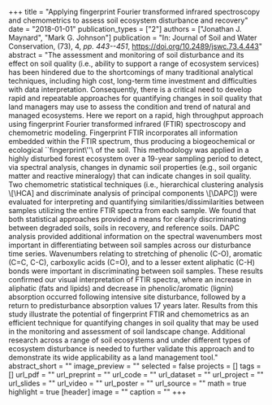 +++
title = "Applying fingerprint Fourier transformed infrared spectroscopy and chemometrics to assess soil ecosystem disturbance and recovery"
date = "2018-01-01"
publication_types = ["2"]
authors = ["Jonathan J. Maynard", "Mark G. Johnson"]
publication = "In: Journal of Soil and Water Conservation, (73), 4, _pp. 443--451_, https://doi.org/10.2489/jswc.73.4.443"
abstract = "The assessment and monitoring of soil disturbance and its effect on soil quality (i.e., ability to support a range of ecosystem services) has been hindered due to the shortcomings of many traditional analytical techniques, including high cost, long-term time investment and difficulties with data interpretation. Consequently, there is a critical need to develop rapid and repeatable approaches for quantifying changes in soil quality that land managers may use to assess the condition and trend of natural and managed ecosystems. Here we report on a rapid, high throughput approach using fingerprint Fourier transformed infrared (FTIR) spectroscopy and chemometric modeling. Fingerprint FTIR incorporates all information embedded within the FTIR spectrum, thus producing a biogeochemical or ecological ``fingerprint\\''\\ of the soil. This methodology was applied in a highly disturbed forest ecosystem over a 19-year sampling period to detect, via spectral analysis, changes in dynamic soil properties (e.g., soil organic matter and reactive mineralogy) that can indicate changes in soil quality. Two chemometric statistical techniques (i.e., hierarchical clustering analysis \\[\\HCA] and discriminate analysis of principal components \\[\\DAPC]) were evaluated for interpreting and quantifying similarities/dissimilarities between samples utilizing the entire FTIR spectra from each sample. We found that both statistical approaches provided a means for clearly discriminating between degraded soils, soils in recovery, and reference soils. DAPC analysis provided additional information on the spectral wavenumbers most important in differentiating between soil samples across our disturbance time series. Wavenumbers relating to stretching of phenolic (C-O), aromatic (C=C, C-C), carboxylic acids (C=O), and to a lesser extent aliphatic (C-H) bonds were important in discriminating between soil samples. These results confirmed our visual interpretation of FTIR spectra, where an increase in aliphatic (fats and lipids) and decrease in phenolic/aromatic (lignin) absorption occurred following intensive site disturbance, followed by a return to predisturbance absorption values 17 years later. Results from this study illustrate the potential of fingerprint FTIR and chemometrics as an efficient technique for quantifying changes in soil quality that may be used in the monitoring and assessment of soil landscape change. Additional research across a range of soil ecosystems and under different types of ecosystem disturbance is needed to further validate this approach and to demonstrate its wide applicability as a land management tool."
abstract_short = ""
image_preview = ""
selected = false
projects = []
tags = []
url_pdf = ""
url_preprint = ""
url_code = ""
url_dataset = ""
url_project = ""
url_slides = ""
url_video = ""
url_poster = ""
url_source = ""
math = true
highlight = true
[header]
image = ""
caption = ""
+++
